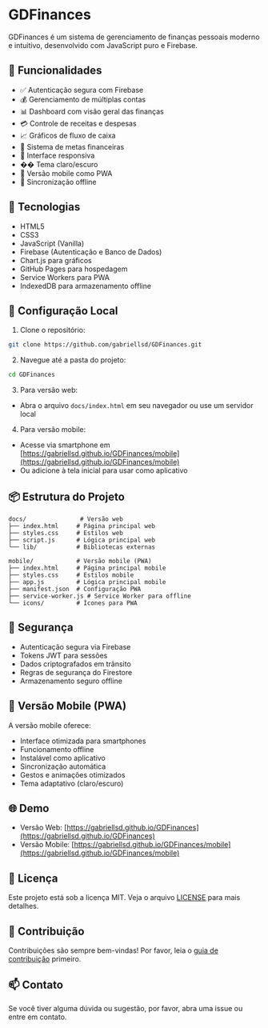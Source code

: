 # GDFinances

GDFinances é um sistema de gerenciamento de finanças pessoais moderno e intuitivo, desenvolvido com JavaScript puro e Firebase.

## 🌟 Funcionalidades

- ✅ Autenticação segura com Firebase
- 💰 Gerenciamento de múltiplas contas
- 📊 Dashboard com visão geral das finanças
- 💳 Controle de receitas e despesas
- 📈 Gráficos de fluxo de caixa
- 🎯 Sistema de metas financeiras
- 📱 Interface responsiva
- �� Tema claro/escuro
- 📱 Versão mobile como PWA
- 🔄 Sincronização offline

## 🚀 Tecnologias

- HTML5
- CSS3
- JavaScript (Vanilla)
- Firebase (Autenticação e Banco de Dados)
- Chart.js para gráficos
- GitHub Pages para hospedagem
- Service Workers para PWA
- IndexedDB para armazenamento offline

## 🔧 Configuração Local

1. Clone o repositório:
```bash
git clone https://github.com/gabriellsd/GDFinances.git
```

2. Navegue até a pasta do projeto:
```bash
cd GDFinances
```

3. Para versão web:
- Abra o arquivo `docs/index.html` em seu navegador ou use um servidor local

4. Para versão mobile:
- Acesse via smartphone em [https://gabriellsd.github.io/GDFinances/mobile](https://gabriellsd.github.io/GDFinances/mobile)
- Ou adicione à tela inicial para usar como aplicativo

## 📦 Estrutura do Projeto

```
docs/               # Versão web
├── index.html     # Página principal web
├── styles.css     # Estilos web
├── script.js      # Lógica principal web
└── lib/           # Bibliotecas externas

mobile/            # Versão mobile (PWA)
├── index.html     # Página principal mobile
├── styles.css     # Estilos mobile
├── app.js         # Lógica principal mobile
├── manifest.json  # Configuração PWA
├── service-worker.js # Service Worker para offline
└── icons/         # Ícones para PWA
```

## 🔐 Segurança

- Autenticação segura via Firebase
- Tokens JWT para sessões
- Dados criptografados em trânsito
- Regras de segurança do Firestore
- Armazenamento seguro offline

## 📱 Versão Mobile (PWA)

A versão mobile oferece:
- Interface otimizada para smartphones
- Funcionamento offline
- Instalável como aplicativo
- Sincronização automática
- Gestos e animações otimizados
- Tema adaptativo (claro/escuro)

## 🌐 Demo

- Versão Web: [https://gabriellsd.github.io/GDFinances](https://gabriellsd.github.io/GDFinances)
- Versão Mobile: [https://gabriellsd.github.io/GDFinances/mobile](https://gabriellsd.github.io/GDFinances/mobile)

## 📝 Licença

Este projeto está sob a licença MIT. Veja o arquivo [LICENSE](LICENSE) para mais detalhes.

## 🤝 Contribuição

Contribuições são sempre bem-vindas! Por favor, leia o [guia de contribuição](CONTRIBUTING.md) primeiro.

## 📫 Contato

Se você tiver alguma dúvida ou sugestão, por favor, abra uma issue ou entre em contato.